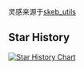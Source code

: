 灵感来源于[skeb_utils](https://github.com/Tooruchan/skeb_utils)
## Star History

[![Star History Chart](https://api.star-history.com/svg?repos=LuoTianOrange/skeb-card&type=Date)](https://star-history.com/#noodle-run/noodle&Date)
